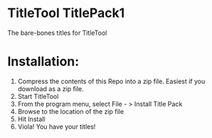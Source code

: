 TitleTool TitlePack1
====================

The bare-bones titles for TitleTool

Installation:
=============

1. Compress the contents of this Repo into a zip file. Easiest if you download as a zip file.
2. Start TitleTool
3. From the program menu, select File - > Install Title Pack
4. Browse to the location of the zip file
5. Hit Install
6. Viola! You have your titles!
